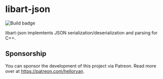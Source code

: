 # libart-json

![Build badge](https://code.helloryan.se/art/libart-json/actions/workflows/on-push.yaml/badge.svg)

libart-json implemtents JSON serialization/deserialization and parsing for C++.

## Sponsorship

You can sponsor the development of this project via Patreon. Read more
over at https://patreon.com/helloryan.
